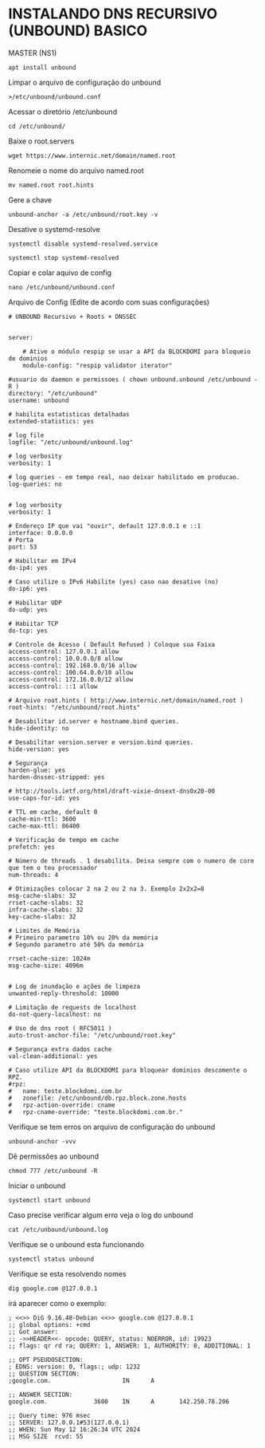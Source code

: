 # INSTALANDO DNS RECURSIVO (UNBOUND) BASICO
MASTER (NS1)
```plaintext
apt install unbound
```
Limpar o arquivo de configuração do unbound
```plaintext
>/etc/unbound/unbound.conf
```
Acessar o diretório /etc/unbound
```plaintext
cd /etc/unbound/
```
Baixe o root.servers
```plaintext
wget https://www.internic.net/domain/named.root
```
Renomeie o nome do arquivo named.root
```plaintext
mv named.root root.hints
```
Gere a chave
```plaintext
unbound-anchor -a /etc/unbound/root.key -v
```
Desative o systemd-resolve
```plaintext
systemctl disable systemd-resolved.service
```
```plaintext
systemctl stop systemd-resolved
```
Copiar e colar aquivo de config
```plaintext
nano /etc/unbound/unbound.conf 
```
Arquivo de Config (Edite de acordo com suas configurações)
```plaintext
# UNBOUND Recursivo + Roots + DNSSEC

 
server:

    # Ative o módulo respip se usar a API da BLOCKDOMI para bloqueio de dominios
    module-config: "respip validator iterator"
 
#usuario do daemon e permissoes ( chown unbound.unbound /etc/unbound -R )
directory: "/etc/unbound"
username: unbound
 
# habilita estatisticas detalhadas
extended-statistics: yes
 
# log file
logfile: "/etc/unbound/unbound.log"
 
# log verbosity
verbosity: 1
 
# log queries - em tempo real, nao deixar habilitado em producao.
log-queries: no
 
 
# log verbosity
verbosity: 1
 
# Endereço IP que vai "ouvir", default 127.0.0.1 e ::1
interface: 0.0.0.0
# Porta
port: 53
 
# Habilitar em IPv4
do-ip4: yes
 
# Caso utilize o IPv6 Habilite (yes) caso nao desative (no)
do-ip6: yes
 
# Habilitar UDP
do-udp: yes
 
# Habiitar TCP
do-tcp: yes
 
# Controle de Acesso ( Default Refused ) Coloque sua Faixa
access-control: 127.0.0.1 allow
access-control: 10.0.0.0/8 allow
access-control: 192.168.0.0/16 allow
access-control: 100.64.0.0/10 allow
access-control: 172.16.0.0/12 allow
access-control: ::1 allow
 
# Arquivo root.hints ( http://www.internic.net/domain/named.root )
root-hints: "/etc/unbound/root.hints"
 
# Desabilitar id.server e hostname.bind queries.
hide-identity: no
 
# Desabilitar version.server e version.bind queries.
hide-version: yes
 
# Segurança
harden-glue: yes
harden-dnssec-stripped: yes
 
# http://tools.ietf.org/html/draft-vixie-dnsext-dns0x20-00
use-caps-for-id: yes
 
# TTL em cache, default 0
cache-min-ttl: 3600
cache-max-ttl: 86400
 
# Verificação de tempo em cache
prefetch: yes
 
# Número de threads . 1 desabilita. Deixa sempre com o numero de core que tem o teu processador
num-threads: 4
 
# Otimizações colocar 2 na 2 ou 2 na 3. Exemplo 2x2x2=8
msg-cache-slabs: 32
rrset-cache-slabs: 32
infra-cache-slabs: 32
key-cache-slabs: 32
 
# Limites de Memória 
# Primeiro parametro 10% ou 20% da memória
# Segundo parametro até 50% da memória  

rrset-cache-size: 1024m
msg-cache-size: 4096m
 
 
# Log de inundação e ações de limpeza
unwanted-reply-threshold: 10000
 
# Limitação de requests de localhost
do-not-query-localhost: no
 
# Uso de dns root ( RFC5011 )
auto-trust-anchor-file: "/etc/unbound/root.key"
 
# Segurança extra dados cache
val-clean-additional: yes

# Caso utilize API da BLOCKDOMI para bloquear dominios descomente o RPZ.
#rpz:
#   name: teste.blockdomi.com.br
#   zonefile: /etc/unbound/db.rpz.block.zone.hosts
#   rpz-action-override: cname
#   rpz-cname-override: "teste.blockdomi.com.br."
```
Verifique se tem erros on arquivo de configuração do unbound
```plaintext
unbound-anchor -vvv
```
Dê permissões ao unbound
```plaintext
chmod 777 /etc/unbound -R
```
Iniciar o unbound
```plaintext
systemctl start unbound
```
Caso precise verificar algum erro veja o log do unbound
```plaintext
cat /etc/unbound/unbound.log
```
Verifique se o unbound esta funcionando
```plaintext
systemctl status unbound
```
Verifique se esta resolvendo nomes
```plaintext
dig google.com @127.0.0.1
```
irá aparecer como o exemplo:
```plaintext
; <<>> DiG 9.16.48-Debian <<>> google.com @127.0.0.1
;; global options: +cmd
;; Got answer:
;; ->>HEADER<<- opcode: QUERY, status: NOERROR, id: 19923
;; flags: qr rd ra; QUERY: 1, ANSWER: 1, AUTHORITY: 0, ADDITIONAL: 1

;; OPT PSEUDOSECTION:
; EDNS: version: 0, flags:; udp: 1232
;; QUESTION SECTION:
;google.com.                    IN      A

;; ANSWER SECTION:
google.com.             3600    IN      A       142.250.78.206

;; Query time: 976 msec
;; SERVER: 127.0.0.1#53(127.0.0.1)
;; WHEN: Sun May 12 16:26:34 UTC 2024
;; MSG SIZE  rcvd: 55
```
